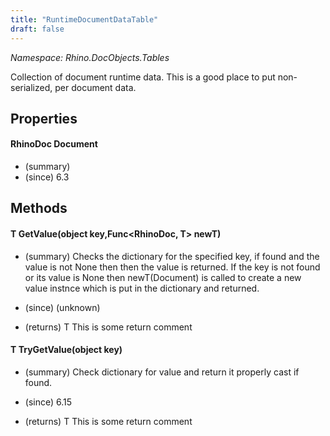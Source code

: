 ```yaml
---
title: "RuntimeDocumentDataTable"
draft: false
---
```


*Namespace: Rhino.DocObjects.Tables*

   Collection of document runtime data. This is a good place to
   put non-serialized, per document data.
   
## Properties
#### RhinoDoc Document
- (summary) 
- (since) 6.3
## Methods
#### T GetValue(object key,Func<RhinoDoc, T> newT)
- (summary) 
     Checks the dictionary for the specified key, if found and the value is not
     None then then the value is returned.  If the key is not found or its value
     is None then newT(Document) is called to create a new value instnce which
     is put in the dictionary and returned.
     
- (since) (unknown)
- (returns) T This is some return comment
#### T TryGetValue(object key)
- (summary) 
     Check dictionary for value and return it properly cast if
     found.
     
- (since) 6.15
- (returns) T This is some return comment
